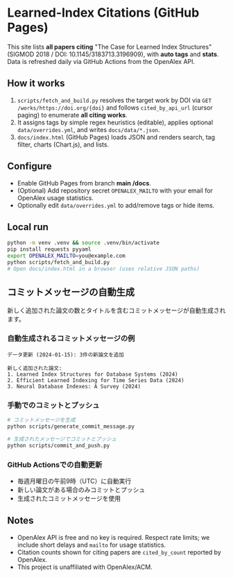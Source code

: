# Learned-Index Citations (GitHub Pages)

This site lists **all papers citing** "The Case for Learned Index Structures" (SIGMOD 2018 / DOI: 10.1145/3183713.3196909), with **auto tags** and **stats**. Data is refreshed daily via GitHub Actions from the OpenAlex API.

## How it works
1. `scripts/fetch_and_build.py` resolves the target work by DOI via `GET /works/https://doi.org/{doi}` and follows `cited_by_api_url` (cursor paging) to enumerate **all citing works**.
2. It assigns tags by simple regex heuristics (editable), applies optional `data/overrides.yml`, and writes `docs/data/*.json`.
3. `docs/index.html` (GitHub Pages) loads JSON and renders search, tag filter, charts (Chart.js), and lists.

## Configure
- Enable GitHub Pages from branch **main /docs**.
- (Optional) Add repository secret `OPENALEX_MAILTO` with your email for OpenAlex usage statistics.
- Optionally edit `data/overrides.yml` to add/remove tags or hide items.

## Local run
```bash
python -m venv .venv && source .venv/bin/activate
pip install requests pyyaml
export OPENALEX_MAILTO=you@example.com
python scripts/fetch_and_build.py
# Open docs/index.html in a browser (uses relative JSON paths)
```

## コミットメッセージの自動生成

新しく追加された論文の数とタイトルを含むコミットメッセージが自動生成されます。

### 自動生成されるコミットメッセージの例
```
データ更新 (2024-01-15): 3件の新論文を追加

新しく追加された論文:
1. Learned Index Structures for Database Systems (2024)
2. Efficient Learned Indexing for Time Series Data (2024)
3. Neural Database Indexes: A Survey (2024)
```

### 手動でのコミットとプッシュ
```bash
# コミットメッセージを生成
python scripts/generate_commit_message.py

# 生成されたメッセージでコミットとプッシュ
python scripts/commit_and_push.py
```

### GitHub Actionsでの自動更新
- 毎週月曜日の午前9時（UTC）に自動実行
- 新しい論文がある場合のみコミットとプッシュ
- 生成されたコミットメッセージを使用

## Notes

* OpenAlex API is free and no key is required. Respect rate limits; we include short delays and `mailto` for usage statistics.
* Citation counts shown for citing papers are `cited_by_count` reported by OpenAlex.
* This project is unaffiliated with OpenAlex/ACM. 